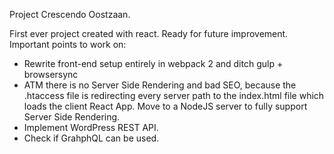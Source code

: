 Project Crescendo Oostzaan.

First ever project created with react. Ready for future improvement. Important points to work on:

- Rewrite front-end setup entirely in webpack 2 and ditch gulp + browsersync
- ATM there is no Server Side Rendering and bad SEO, because the .htaccess file is redirecting every server path to the index.html file which loads the client React App.
  Move to a NodeJS server to fully support Server Side Rendering.
- Implement WordPress REST API.
- Check if GrahphQL can be used.
